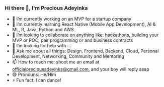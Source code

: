 ### Hi there 👋, I'm Precious Adeyinka

- 🔭 I’m currently working on an MVP for a startup company
- 🌱 I’m currently learning React Native (Mobile App Development), AI & ML, R, Java, Python and AWS
- 👯 I’m looking to collaborate on anything like: hackathons, building your MVP or POC, pair programming or and business contracts
- 🤔 I’m looking for help with ...
- 💬 Ask me about all things: Design, Frontend, Backend, Cloud, Personal Development, Networking, Community and Mentoring
- 📫 How to reach me: shoot me an email at officialpreciousadeyinka@gmail.com, and your boy will reply asap
- 😄 Pronouns: He/Him
- ⚡ Fun fact: I can dance!
